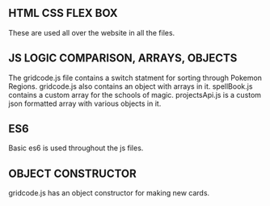 ## HTML CSS FLEX BOX

These are used all over the website in all the files.

## JS LOGIC COMPARISON, ARRAYS, OBJECTS

The gridcode.js file contains a switch statment for sorting through Pokemon Regions.
gridcode.js also contains an object with arrays in it. 
spellBook.js contains a custom array for the schools of magic. 
projectsApi.js is a custom json formatted array with various objects in it. 

## ES6

Basic es6 is used throughout the js files. 

## OBJECT CONSTRUCTOR
gridcode.js has an object constructor for making new cards. 

